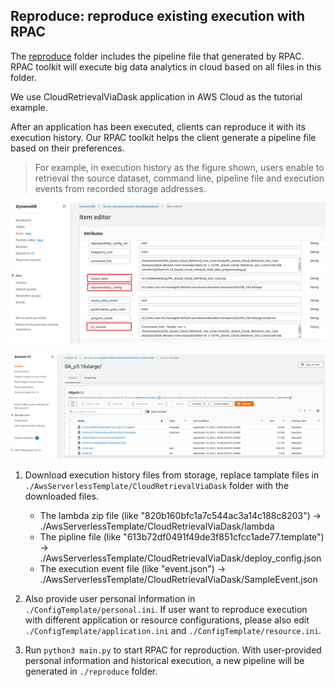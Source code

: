 ## Reproduce: reproduce existing execution with RPAC

The [reproduce](./reproduce) folder includes the pipeline file that generated by RPAC. RPAC toolkit will execute big data analytics in cloud based on all files in this folder.

We use CloudRetrievalViaDask application in AWS Cloud as the tutorial example.

After an application has been executed, clients can reproduce it with its execution history. Our RPAC toolkit helps the client generate a pipeline file based on their preferences. 

> For example, in execution history as the figure shown, users enable to retrieval the source dataset, command line, pipeline file and execution events from recorded storage addresses.
<p align="center"><img src="./figures/db_item.png"/></p>
<p align="center"><img src="./figures/s3_logs.png"/></p>

1. Download execution history files from storage, replace tamplate files in `./AwsServerlessTemplate/CloudRetrievalViaDask` folder with the downloaded files.

   - The lambda zip file (like "820b160bfc1a7c544ac3a14c188c8203") -> ./AwsServerlessTemplate/CloudRetrievalViaDask/lambda
   - The pipline file (like "613b72df0491f49de3f851cfcc1ade77.template") -> ./AwsServerlessTemplate/CloudRetrievalViaDask/deploy_config.json
   - The execution event file (like "event.json") -> ./AwsServerlessTemplate/CloudRetrievalViaDask/SampleEvent.json

2. Also provide user personal information in `./ConfigTemplate/personal.ini`. If user want to reproduce execution with different application or resource configurations, please also edit `./ConfigTemplate/application.ini` and `./ConfigTemplate/resource.ini`.

3. Run `python3 main.py` to start RPAC for reproduction. With user-provided personal information and historical execution, a new pipeline will be generated in `./reproduce` folder.
